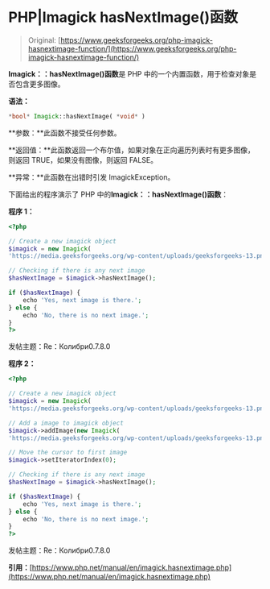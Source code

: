 # PHP|Imagick hasNextImage()函数

> Original: [https://www.geeksforgeeks.org/php-imagick-hasnextimage-function/](https://www.geeksforgeeks.org/php-imagick-hasnextimage-function/)

**Imagick：：hasNextImage()函数**是 PHP 中的一个内置函数，用于检查对象是否包含更多图像。

**语法：**

```php
*bool* Imagick::hasNextImage( *void* )
```

**参数：**此函数不接受任何参数。

**返回值：**此函数返回一个布尔值，如果对象在正向遍历列表时有更多图像，则返回 TRUE，如果没有图像，则返回 FALSE。

**异常：**此函数在出错时引发 ImagickException。

下面给出的程序演示了 PHP 中的**Imagick：：hasNextImage()函数**：

**程序 1：**

```php
<?php

// Create a new imagick object
$imagick = new Imagick(
'https://media.geeksforgeeks.org/wp-content/uploads/geeksforgeeks-13.png');

// Checking if there is any next image
$hasNextImage = $imagick->hasNextImage();

if ($hasNextImage) {
    echo 'Yes, next image is there.';
} else {
    echo 'No, there is no next image.';
}
?>
```

发帖主题：Re：Колибри0.7.8.0

**程序 2：**

```php
<?php

// Create a new imagick object
$imagick = new Imagick(
'https://media.geeksforgeeks.org/wp-content/uploads/geeksforgeeks-13.png');

// Add a image to imagick object
$imagick->addImage(new Imagick(
'https://media.geeksforgeeks.org/wp-content/uploads/geeksforgeeks-13.png'));

// Move the cursor to first image
$imagick->setIteratorIndex(0);

// Checking if there is any next image
$hasNextImage = $imagick->hasNextImage();

if ($hasNextImage) {
    echo 'Yes, next image is there.';
} else {
    echo 'No, there is no next image.';
}
?>
```

发帖主题：Re：Колибри0.7.8.0

**引用：**[https://www.php.net/manual/en/imagick.hasnextimage.php](https://www.php.net/manual/en/imagick.hasnextimage.php)